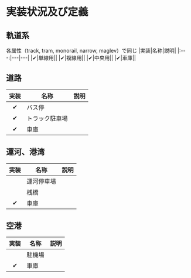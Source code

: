 # 実装状況及び定義

## 軌道系
各属性（track, tram, monorail, narrow, maglev）で同じ
|実装|名称|説明|
|:---:|---|---|
|✔|単線用||
|✔|複線用||
|✔|中央用||
|✔|車庫||

## 道路
|実装|名称|説明|
|:---:|---|---|
|✔|バス停||
|✔|トラック駐車場||
|✔|車庫||

## 運河、港湾
|実装|名称|説明|
|:---:|---|---|
|　|運河停車場||
|　|桟橋||
|✔|車庫||


## 空港
|実装|名称|説明|
|:---:|---|---|
|　|駐機場||
|✔|車庫||

